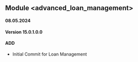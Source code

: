 ## Module <advanced_loan_management>

#### 08.05.2024
#### Version 15.0.1.0.0
#### ADD
- Initial Commit for Loan Management
